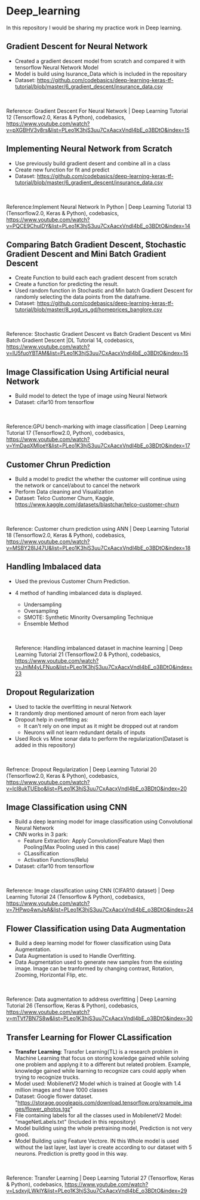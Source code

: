 # Deep_learning
In this repository I would be sharing my practice work in Deep learning.

## Gradient Descent for Neural Network
- Created a gradient descent model from scratch and compared it with tensorflow Neural Network Model
-  Model is build using Isurance_Data which is included in the repositary
-  Dataset: https://github.com/codebasics/deep-learning-keras-tf-tutorial/blob/master/6_gradient_descent/insurance_data.csv</br></br></br>

Reference: Gradient Descent For Neural Network | Deep Learning Tutorial 12 (Tensorflow2.0, Keras & Python), codebasics, https://www.youtube.com/watch?v=pXGBHV3y8rs&list=PLeo1K3hjS3uu7CxAacxVndI4bE_o3BDtO&index=15

## Implementing Neural Network from Scratch
- Use previously build gradient desent and combine all in a class
- Create new function for fit and predict
- Dataset: https://github.com/codebasics/deep-learning-keras-tf-tutorial/blob/master/6_gradient_descent/insurance_data.csv </br></br></br>

Reference:Implement Neural Network In Python | Deep Learning Tutorial 13 (Tensorflow2.0, Keras & Python), codebasics, https://www.youtube.com/watch?v=PQCE9ChuIDY&list=PLeo1K3hjS3uu7CxAacxVndI4bE_o3BDtO&index=14

## Comparing Batch Gradient Descent, Stochastic Gradient Descent and Mini Batch Gradient Descent
- Create Function to build each each gradient descent from scratch
- Create a function for predicting the result.
- Used random function in Stochastic and Min batch Gradient Descent for randomly selecting the data points from the dataframe.
- Dataset: https://github.com/codebasics/deep-learning-keras-tf-tutorial/blob/master/8_sgd_vs_gd/homeprices_banglore.csv</br></br></br>

Reference: Stochastic Gradient Descent vs Batch Gradient Descent vs Mini Batch Gradient Descent |DL Tutorial 14, codebasics, https://www.youtube.com/watch?v=IU5fuoYBTAM&list=PLeo1K3hjS3uu7CxAacxVndI4bE_o3BDtO&index=15

## Image Classification Using Artificial neural Network
- Build model to detect the type of image using Neural Network
- Dataset: cifar10 from tensorflow</br></br></br>

Reference:GPU bench-marking with image classification | Deep Learning Tutorial 17 (Tensorflow2.0, Python), codebasics, https://www.youtube.com/watch?v=YmDaqXMIoeY&list=PLeo1K3hjS3uu7CxAacxVndI4bE_o3BDtO&index=17


## Customer Chrun Prediction
- Build a model to predict the whether the customer will continue using the network or cancel/about to cancel the network
- Perform Data cleaning and Visualization
- Dataset: Telco Customer Churn, Kaggle, https://www.kaggle.com/datasets/blastchar/telco-customer-churn</br></br></br>

Reference: Customer churn prediction using ANN | Deep Learning Tutorial 18 (Tensorflow2.0, Keras & Python), codebasics, https://www.youtube.com/watch?v=MSBY28IJ47U&list=PLeo1K3hjS3uu7CxAacxVndI4bE_o3BDtO&index=18

## Handling Imbalaced data
- Used the previous Customer Churn Prediction.
- 4 method of handling imbalanced data is displayed.
  - Undersampling
  - Oversampling
  - SMOTE: Synthetic Minority Oversampling Technique
  - Ensemble Method </br></br></br>

  Reference: Handling imbalanced dataset in machine learning | Deep Learning Tutorial 21 (Tensorflow2.0 & Python), codebasics, https://www.youtube.com/watch?v=JnlM4yLFNuo&list=PLeo1K3hjS3uu7CxAacxVndI4bE_o3BDtO&index=23


## Dropout Regularization
- Used to tackle the overfitting in neural Network
- It randomly drop mentioned amount of neron from each layer
- Dropout help in overfitting as:
  - It can't rely on one imput as it might be dropped out at random
  - Neurons will not learn redundant details of inputs
- Used Rock vs Mine sonar data to perform the regularization(Dataset is added in this repository)</br></br></br>

Refrence: Dropout Regularization | Deep Learning Tutorial 20 (Tensorflow2.0, Keras & Python), codebasics, https://www.youtube.com/watch?v=lcI8ukTUEbo&list=PLeo1K3hjS3uu7CxAacxVndI4bE_o3BDtO&index=20

## Image Classification using CNN
- Build a deep learning model for image classification using Convolutional Neural Network
- CNN works in 3 park:
  - Feature Extraction: Apply Convolution(Feature Map) then Pooling(Max Pooling used in this case)
  - CLassification
  - Activation Functions(Relu)
- Dataset: cifar10 from tensorflow</br></br></br>

Reference: Image classification using CNN (CIFAR10 dataset) | Deep Learning Tutorial 24 (Tensorflow & Python), codebasics, https://www.youtube.com/watch?v=7HPwo4wnJeA&list=PLeo1K3hjS3uu7CxAacxVndI4bE_o3BDtO&index=24

## Flower Classification using Data Augmentation
- Build a deep learning model for flower classification using Data Augmentation.
- Data Augmentation is used to Handle Overfitting.
- Data Augmentation used to generate new samples from the existing image. Image can be tranformed by changing contrast, Rotation, Zooming, Horizontal Flip, etc.</br></br></br>

Reference: Data augmentation to address overfitting | Deep Learning Tutorial 26 (Tensorflow, Keras & Python), codebasics, https://www.youtube.com/watch?v=mTVf7BN7S8w&list=PLeo1K3hjS3uu7CxAacxVndI4bE_o3BDtO&index=30

## Transfer Learning for Flower CLassification
- **Transfer Learning**: Transfer Learning(TL) is a research problem in Machine Learning that focus on storing kowledge gained while solving one problem and applyng it to a different but related problem. Example, knowledge gained while learning to recognize cars could apply when trying to recognize trucks.
- Model used: MobilenetV2 Model which is trained at Google with 1.4 million images and have 1000 classes
- Dataset: Google flower dataset. "https://storage.googleapis.com/download.tensorflow.org/example_images/flower_photos.tgz"
- File containing labels for all the classes used in MobilenetV2 Model: "mageNetLabels.txt" (Included in this repository)
- Model building using the whole pretraining model, Prediction is not very good.
- Model Building using Feature Vectore. IN this Whole model is used without the last layer, last layer is create according to our dataset with 5 neurons. Prediction is pretty good in this way.</br></br></br>

Reference: Transfer Learning | Deep Learning Tutorial 27 (Tensorflow, Keras & Python), codebasics, https://www.youtube.com/watch?v=LsdxvjLWkIY&list=PLeo1K3hjS3uu7CxAacxVndI4bE_o3BDtO&index=29





 
